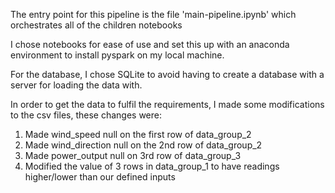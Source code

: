 
The entry point for this pipeline is the file 'main-pipeline.ipynb' which orchestrates all of the children notebooks

I chose notebooks for ease of use and set this up with an anaconda environment to install pyspark on my local machine.

For the database, I chose SQLite to avoid having to create a database with a server for loading the data with. 

In order to get the data to fulfil the requirements, I made some modifications to the csv files, these changes were:

1. Made wind_speed null on the first row of data_group_2
2. Made wind_direction null on the 2nd row of data_group_2
3. Made power_output null on 3rd row of data_group_3
4. Modified the value of 3 rows in data_group_1 to have readings higher/lower than our defined inputs